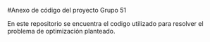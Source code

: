 #Anexo de código del proyecto Grupo 51

En este repositorio se encuentra el codigo utilizado para resolver el problema de optimización planteado.